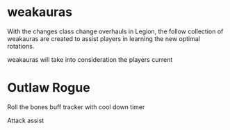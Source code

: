 # weakauras
With the changes class change overhauls in Legion, the follow collection of weakauras are created to assist players in learning the new optimal rotations.

weakauras will take into consideration the players current 

# Outlaw Rogue

Roll the bones buff tracker with cool down timer

Attack assist
